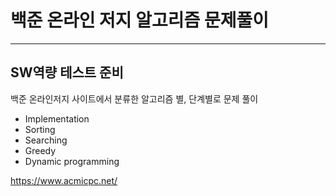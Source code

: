 # 백준 온라인 저지 알고리즘 문제풀이
-----------------------------------

## SW역량 테스트 준비

백준 온라인저지 사이트에서 분류한 알고리즘 별, 단계별로 문제 풀이 
- Implementation
- Sorting
- Searching
- Greedy
- Dynamic programming


<a>https://www.acmicpc.net/
